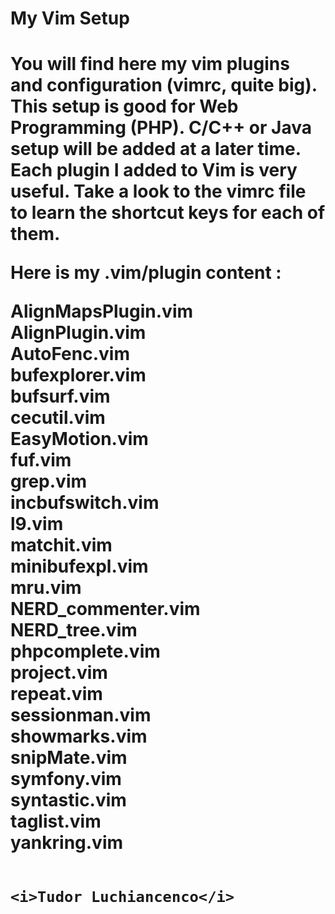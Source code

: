 <h1>My Vim Setup<h1>

You will find here my vim plugins and configuration (vimrc, quite big).<br>
This setup is good for <b>Web Programming (PHP)</b>. C/C++ or Java setup will be added at a later time. <br/>
Each plugin I added to Vim is very useful. Take a look to the vimrc file to learn the shortcut keys for each of them.

Here is my <b>.vim/plugin</b> content :

AlignMapsPlugin.vim<br/>
AlignPlugin.vim<br/>
AutoFenc.vim<br/>
bufexplorer.vim<br/>
bufsurf.vim<br/>
cecutil.vim<br/>
EasyMotion.vim<br/>
fuf.vim<br/>
grep.vim<br/>
incbufswitch.vim<br/>
l9.vim<br/>
matchit.vim<br/>
minibufexpl.vim<br/>
mru.vim<br/>
NERD_commenter.vim<br/>
NERD_tree.vim<br/>
phpcomplete.vim<br/>
project.vim<br/>
repeat.vim<br/>
sessionman.vim<br/>
showmarks.vim<br/>
snipMate.vim<br/>
symfony.vim<br/>
syntastic.vim<br/>
taglist.vim<br/>
yankring.vim<br/>

                                                                                      <i>Tudor Luchiancenco</i>

